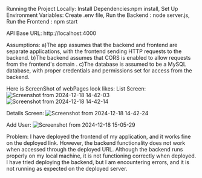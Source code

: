 Running the Project Locally:
  Install Dependencies:npm install,
  Set Up Environment Variables: Create .env file,
  Run the Backend : node server.js,
  Run the Frontend : npm start

API Base URL: http://localhost:4000

Assumptions:
   a)The app assumes that the backend and frontend are separate applications, with the frontend sending HTTP requests to the backend.
   b)The backend assumes that CORS is enabled to allow requests from the frontend's domain .
   c)The database is assumed to be a MySQL database, with proper credentials and permissions set for access from the backend.

Here is ScreenShot of webPages look likes: 
   List Screen:
 ![Screenshot from 2024-12-18 14-42-03](https://github.com/user-attachments/assets/b69acf10-3367-4de7-9a1c-65e12cae2eb7)
 ![Screenshot from 2024-12-18 14-42-14](https://github.com/user-attachments/assets/daf5e716-c39c-4df8-8f57-c65c41e1c649)

  Details Screen:
  ![Screenshot from 2024-12-18 14-42-24](https://github.com/user-attachments/assets/09d513be-de9b-493c-ad20-a7ad13c504d7)

  Add User:
  ![Screenshot from 2024-12-18 15-05-29](https://github.com/user-attachments/assets/483e4049-654e-4915-affb-8d0caf35ff9f)

 Problem: 
   I have deployed the frontend of my application, and it works fine on the deployed link. However, the backend functionality does not work when accessed through the deployed URL. Although the backend runs properly on my local machine, it 
  is not functioning correctly when deployed. I have tried deploying the backend, but I am encountering errors, and it is not running as expected on the deployed server.


